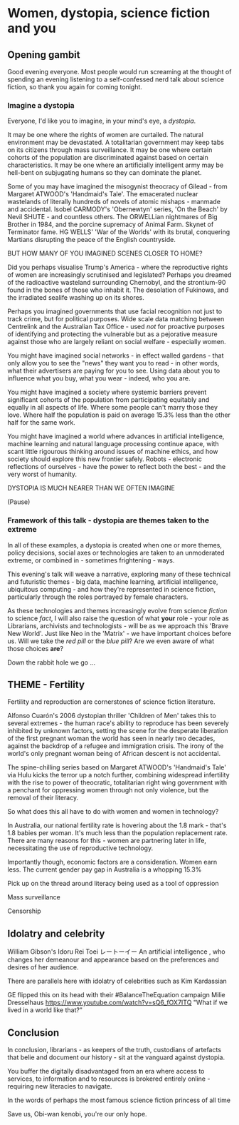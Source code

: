 
# Women, dystopia, science fiction and you

## Opening gambit

Good evening everyone. Most people would run screaming at the thought of spending an evening listening to a self-confessed nerd talk about science fiction, so thank you again for coming tonight.

### Imagine a dystopia

Everyone, I'd like you to imagine, in your mind's eye, a _dystopia_.

It may be one where the rights of women are curtailed. The natural environment may be devastated. A totalitarian government may keep tabs on its citizens through mass surveillance. It may be one where certain cohorts of the population are discriminated against based on certain characteristics. It may be one where an artificially intelligent army may be hell-bent on subjugating humans so they can dominate the planet.

Some of you may have imagined the misogynist theocracy of Gilead - from Margaret ATWOOD's 'Handmaid's Tale'. The emacerated nuclear wastelands of literally hundreds of novels of atomic mishaps - manmade and accidental. Isobel CARMODY's 'Obernewtyn' series, 'On the Beach' by Nevil SHUTE - and countless others. The ORWELLian nightmares of Big Brother in 1984, and the porcine supremacy of Animal Farm. Skynet of Terminator fame. HG WELLS' 'War of the Worlds' with its brutal, conquering Martians disrupting the peace of the English countryside.

BUT HOW MANY OF YOU IMAGINED SCENES CLOSER TO HOME?

Did you perhaps visualise Trump's America - where the reproductive rights of women are increasingly scrutinised and legislated? Perhaps you dreamed of the radioactive wasteland surrounding Chernobyl, and the strontium-90 found in the bones of those who inhabit it. The desolation of Fukinowa, and the irradiated sealife washing up on its shores.

Perhaps you imagined governments that use facial recognition not just to track crime, but for political purposes. Wide scale data matching between Centrelink and the Australian Tax Office - used *not* for proactive purposes of identifying and protecting the vulnerable but as a pejorative measure against those who are largely reliant on social welfare - especially women.

You might have imagined social networks - in effect walled gardens - that only allow you to see the "news" they want you to read - in other words, what their advertisers are paying for you to see. Using data about you to influence what you buy, what you wear - indeed, who you are.

You might have imagined a society where systemic barriers prevent significant cohorts of the population from participating equitably and equally in all aspects of life. Where some people can't marry those they love. Where half the population is paid on average 15.3% less than the other half for the same work.

You might have imagined a world where advances in artificial intelligence, machine learning and natural language processing continue apace, with scant little rigourous thinking around issues of machine ethics, and how society should explore this new frontier safely. Robots - electronic reflections of ourselves - have the power to reflect both the best - and the very worst of humanity.

DYSTOPIA IS MUCH NEARER THAN WE OFTEN IMAGINE

(Pause)

### Framework of this talk - dystopia are themes taken to the extreme

In all of these examples, a dystopia is created when one or more themes, policy decisions, social axes or technologies are taken to an unmoderated extreme, or combined in - sometimes frightening - ways.

This evening's talk will weave a narrative, exploring many of these technical and futuristic themes - big data, machine learning, artificial intelligence, ubiquitous computing - and how they're represented in science fiction, particularly through the roles portrayed by female characters.

As these technologies and themes increasingly evolve from science _fiction_ to science _fact_, I will also raise the question of what **your** role - your role as Librarians, archivists and technologists - will be  as we approach this 'Brave New World'. Just like Neo in the 'Matrix' - we have important choices before us. Will we take the _red pill_ or the _blue pill_? Are we even aware of what those choices **are**?

Down the rabbit hole we go ...

## THEME - Fertility

Fertility and reproduction are cornerstones of science fiction literature.

Alfonso Cuarón's 2006 dystopian thriller 'Children of Men' takes this to several extremes - the human race's ability to reproduce has been severely inhibited by unknown factors, setting the scene for the desperate liberation of the first pregnant woman the world has seen in nearly two decades, against the backdrop of a refugee and immigration crisis. The irony of the world's only pregnant woman being of African descent is not accidental.

The spine-chilling series based on Margaret ATWOOD's 'Handmaid's Tale' via Hulu kicks the terror up a notch further, combining widespread infertility with the rise to power of theocratic, totalitarian right wing government with a penchant for oppressing women through not only violence, but the removal of their literacy.

So what does this all have to do with women and women in technology?

In Australia, our national fertility rate is hovering about the 1.8 mark - that's 1.8 babies per woman. It's much less than the population replacement rate. There are many reasons for this - women are partnering later in life, necessitating the use of reproductive technology.

Importantly though, economic factors are a consideration. Women earn less. The current gender pay gap in Australia is a whopping 15.3% 




Pick up on the thread around literacy being used as a tool of oppression





Mass surveillance

Censorship


## Idolatry and celebrity

William Gibson's Idoru
Rei Toei
レートーイー
An artificial intelligence , who changes her demeanour and appearance based on the preferences and desires of her audience.

There are parallels here with idolatry of celebrities such as Kim Kardassian

GE flipped this on its head with their #BalanceTheEquation campaign
Milie Dresselhaus
https://www.youtube.com/watch?v=sQ6_fOX7ITQ
"What if we lived in a world like that?"

## Conclusion

In conclusion, librarians - as keepers of the truth, custodians of artefacts that belie and document our history - sit at the vanguard against dystopia.

You buffer the digitally disadvantaged from an era where access to services, to information and to resources is brokered entirely online -requiring new literacies to navigate.

In the words of perhaps the most famous science fiction princess of all time

Save us, Obi-wan kenobi, you're our only hope.
